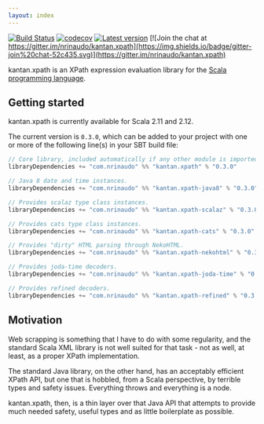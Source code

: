 ```yaml
---
layout: index
---
```


[![Build Status](https://travis-ci.org/nrinaudo/kantan.xpath.svg)](https://travis-ci.org/nrinaudo/kantan.xpath)
[![codecov](https://codecov.io/gh/nrinaudo/kantan.xpath/branch/master/graph/badge.svg)](https://codecov.io/gh/nrinaudo/kantan.xpath)
[![Latest version](https://index.scala-lang.org/nrinaudo/kantan.xpath/kantan.xpath/latest.svg)](https://index.scala-lang.org/nrinaudo/kantan.xpath)
[![Join the chat at https://gitter.im/nrinaudo/kantan.xpath](https://img.shields.io/badge/gitter-join%20chat-52c435.svg)](https://gitter.im/nrinaudo/kantan.xpath)

kantan.xpath is an XPath expression evaluation library for the [Scala programming language](http://www.scala-lang.org).

## Getting started

kantan.xpath is currently available for Scala 2.11 and 2.12.

The current version is `0.3.0`, which can be added to your project with one or more of the following line(s)
in your SBT build file:

```scala
// Core library, included automatically if any other module is imported.
libraryDependencies += "com.nrinaudo" %% "kantan.xpath" % "0.3.0"

// Java 8 date and time instances.
libraryDependencies += "com.nrinaudo" %% "kantan.xpath-java8" % "0.3.0"

// Provides scalaz type class instances.
libraryDependencies += "com.nrinaudo" %% "kantan.xpath-scalaz" % "0.3.0"

// Provides cats type class instances.
libraryDependencies += "com.nrinaudo" %% "kantan.xpath-cats" % "0.3.0"

// Provides "dirty" HTML parsing through NekoHTML.
libraryDependencies += "com.nrinaudo" %% "kantan.xpath-nekohtml" % "0.3.0"

// Provides joda-time decoders.
libraryDependencies += "com.nrinaudo" %% "kantan.xpath-joda-time" % "0.3.0"

// Provides refined decoders.
libraryDependencies += "com.nrinaudo" %% "kantan.xpath-refined" % "0.3.0"
```

## Motivation

Web scrapping is something that I have to do with some regularity, and the standard Scala XML library is not well suited
for that task - not as well, at least, as a proper XPath implementation.

The standard Java library, on the other hand, has an acceptably efficient XPath API, but one that is hobbled, from a
Scala perspective, by terrible types and safety issues. Everything throws and everything is a node.

kantan.xpath, then, is a thin layer over that Java API that attempts to provide much needed safety, useful types
and as little boilerplate as possible.

